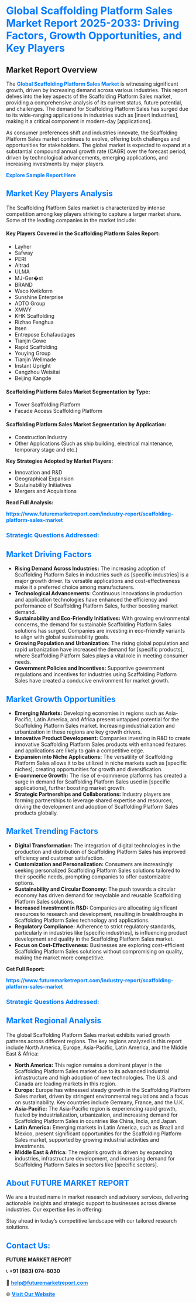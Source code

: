 <h1 style="color: #007BFF;">Global Scaffolding Platform Sales Market Report 2025-2033: Driving Factors, Growth Opportunities, and Key Players</h1>

<section id="overview">
<h2>Market Report Overview</h2>
<p>The <a href="https://www.futuremarketreport.com/industry-report/scaffolding-platform-sales-market" style="color: #007BFF; text-decoration: none;"><strong>Global Scaffolding Platform Sales Market</strong></a> is witnessing significant growth, driven by increasing demand across various industries. This report delves into the key aspects of the Scaffolding Platform Sales market, providing a comprehensive analysis of its current status, future potential, and challenges. The demand for Scaffolding Platform Sales has surged due to its wide-ranging applications in industries such as [insert industries], making it a critical component in modern-day [applications].</p>
<p>As consumer preferences shift and industries innovate, the Scaffolding Platform Sales market continues to evolve, offering both challenges and opportunities for stakeholders. The global market is expected to expand at a substantial compound annual growth rate (CAGR) over the forecast period, driven by technological advancements, emerging applications, and increasing investments by major players.</p>
</section>

<section id="overview">
<p><a href="https://www.futuremarketreport.com/request-sample/reportId=109505" style="color: #007BFF; text-decoration: none;"><strong>Explore Sample Report Here</strong></a></p>
</section>

<section id="key-players">
<h2 style="color: #007BFF;">Market Key Players Analysis</h2>
<p>The Scaffolding Platform Sales market is characterized by intense competition among key players striving to capture a larger market share. Some of the leading companies in the market include:</p>
<h4>Key Players Covered in the Scaffolding Platform Sales Report:</h4>
<ul><li>Layher</li><li>Safway</li><li>PERI</li><li>Altrad</li><li>ULMA</li><li>MJ-Ger�st</li><li>BRAND</li><li>Waco Kwikform</li><li>Sunshine Enterprise</li><li>ADTO Group</li><li>XMWY</li><li>KHK Scaffolding</li><li>Rizhao Fenghua</li><li>Itsen</li><li>Entrepose Echafaudages</li><li>Tianjin Gowe</li><li>Rapid Scaffolding</li><li>Youying Group</li><li>Tianjin Wellmade</li><li>Instant Upright</li><li>Cangzhou Weisitai</li><li>Beijing Kangde</li></ul>
<h4>Scaffolding Platform Sales Market Segmentation by Type:</h4>
<ul><li>Tower Scaffolding Platform</li><li>Facade Access Scaffolding Platform</li></ul>

<h4>Scaffolding Platform Sales Market Segmentation by Application:</h4>
<ul><li>Construction Industry</li><li>Other Applications (Such as ship building, electrical maintenance, temporary stage and etc.)</li></ul>
<p><strong>Key Strategies Adopted by Market Players:</strong></p>
<ul>
<li>Innovation and R&D</li>
<li>Geographical Expansion</li>
<li>Sustainability Initiatives</li>
<li>Mergers and Acquisitions</li>
</ul>
</section>

<section>
<p><strong>Read Full Analysis: </strong></p><a href="https://www.futuremarketreport.com/industry-report/scaffolding-platform-sales-market" style="color: #007BFF; text-decoration: none;"><strong>https://www.futuremarketreport.com/industry-report/scaffolding-platform-sales-market</strong></a>
<h3 style="color: #007BFF;">Strategic Questions Addressed:</h3>
</section>

<section id="driving-factors">
<h2 style="color: #007BFF;">Market Driving Factors</h2>
<ul>
<li><strong>Rising Demand Across Industries:</strong> The increasing adoption of Scaffolding Platform Sales in industries such as [specific industries] is a major growth driver. Its versatile applications and cost-effectiveness make it a preferred choice among manufacturers.</li>
<li><strong>Technological Advancements:</strong> Continuous innovations in production and application technologies have enhanced the efficiency and performance of Scaffolding Platform Sales, further boosting market demand.</li>
<li><strong>Sustainability and Eco-Friendly Initiatives:</strong> With growing environmental concerns, the demand for sustainable Scaffolding Platform Sales solutions has surged. Companies are investing in eco-friendly variants to align with global sustainability goals.</li>
<li><strong>Growing Population and Urbanization:</strong> The rising global population and rapid urbanization have increased the demand for [specific products], where Scaffolding Platform Sales plays a vital role in meeting consumer needs.</li>
<li><strong>Government Policies and Incentives:</strong> Supportive government regulations and incentives for industries using Scaffolding Platform Sales have created a conducive environment for market growth.</li>
</ul>
</section>

<section id="growth-opportunities">
<h2 style="color: #007BFF;">Market Growth Opportunities</h2>
<ul>
<li><strong>Emerging Markets:</strong> Developing economies in regions such as Asia-Pacific, Latin America, and Africa present untapped potential for the Scaffolding Platform Sales market. Increasing industrialization and urbanization in these regions are key growth drivers.</li>
<li><strong>Innovative Product Development:</strong> Companies investing in R&D to create innovative Scaffolding Platform Sales products with enhanced features and applications are likely to gain a competitive edge.</li>
<li><strong>Expansion into Niche Applications:</strong> The versatility of Scaffolding Platform Sales allows it to be utilized in niche markets such as [specific niches], creating opportunities for growth and diversification.</li>
<li><strong>E-commerce Growth:</strong> The rise of e-commerce platforms has created a surge in demand for Scaffolding Platform Sales used in [specific applications], further boosting market growth.</li>
<li><strong>Strategic Partnerships and Collaborations:</strong> Industry players are forming partnerships to leverage shared expertise and resources, driving the development and adoption of Scaffolding Platform Sales products globally.</li>
</ul>
</section>

<section id="trending-factors">
<h2 style="color: #007BFF;">Market Trending Factors</h2>
<ul>
<li><strong>Digital Transformation:</strong> The integration of digital technologies in the production and distribution of Scaffolding Platform Sales has improved efficiency and customer satisfaction.</li>
<li><strong>Customization and Personalization:</strong> Consumers are increasingly seeking personalized Scaffolding Platform Sales solutions tailored to their specific needs, prompting companies to offer customizable options.</li>
<li><strong>Sustainability and Circular Economy:</strong> The push towards a circular economy has driven demand for recyclable and reusable Scaffolding Platform Sales solutions.</li>
<li><strong>Increased Investment in R&D:</strong> Companies are allocating significant resources to research and development, resulting in breakthroughs in Scaffolding Platform Sales technology and applications.</li>
<li><strong>Regulatory Compliance:</strong> Adherence to strict regulatory standards, particularly in industries like [specific industries], is influencing product development and quality in the Scaffolding Platform Sales market.</li>
<li><strong>Focus on Cost-Effectiveness:</strong> Businesses are exploring cost-efficient Scaffolding Platform Sales solutions without compromising on quality, making the market more competitive.</li>
</ul>
</section>

<section>
<p><strong>Get Full Report: </strong></p><a href="https://www.futuremarketreport.com/industry-report/scaffolding-platform-sales-market" style="color: #007BFF; text-decoration: none;"><strong>https://www.futuremarketreport.com/industry-report/scaffolding-platform-sales-market</strong></a>
<h3 style="color: #007BFF;">Strategic Questions Addressed:</h3>
</section>


<section id="regional-analysis">
<h2 style="color: #007BFF;">Market Regional Analysis</h2>
<p>The global Scaffolding Platform Sales market exhibits varied growth patterns across different regions. The key regions analyzed in this report include North America, Europe, Asia-Pacific, Latin America, and the Middle East & Africa:</p>
<ul>
<li><strong>North America:</strong> This region remains a dominant player in the Scaffolding Platform Sales market due to its advanced industrial infrastructure and high adoption of new technologies. The U.S. and Canada are leading markets in this region.</li>
<li><strong>Europe:</strong> Europe has witnessed steady growth in the Scaffolding Platform Sales market, driven by stringent environmental regulations and a focus on sustainability. Key countries include Germany, France, and the U.K.</li>
<li><strong>Asia-Pacific:</strong> The Asia-Pacific region is experiencing rapid growth, fueled by industrialization, urbanization, and increasing demand for Scaffolding Platform Sales in countries like China, India, and Japan.</li>
<li><strong>Latin America:</strong> Emerging markets in Latin America, such as Brazil and Mexico, present significant opportunities for the Scaffolding Platform Sales market, supported by growing industrial activities and investments.</li>
<li><strong>Middle East & Africa:</strong> The region’s growth is driven by expanding industries, infrastructure development, and increasing demand for Scaffolding Platform Sales in sectors like [specific sectors].</li>
</ul>
</section>

<footer>
<h2 style="color: #007BFF;">About FUTURE MARKET REPORT</h2>
<p>We are a trusted name in market research and advisory services, delivering actionable insights and strategic support to businesses across diverse industries. Our expertise lies in offering:</p>

<p>Stay ahead in today’s competitive landscape with our tailored research solutions.</p>

<h2 style="color: #007BFF;">Contact Us:</h2>
<p><strong>FUTURE MARKET REPORT</strong></p>
<p>📞 <strong>+91 (883) 074-8030</strong></p>
<p>📧 <strong><a href="mailto:help@futuremarketreport.com" style="color: #007BFF;">help@futuremarketreport.com</a></strong></p>
<p>🌐 <strong><a href="https://www.futuremarketreport.com/" style="color: #007BFF;">Visit Our Website</a></strong></p>
</footer>